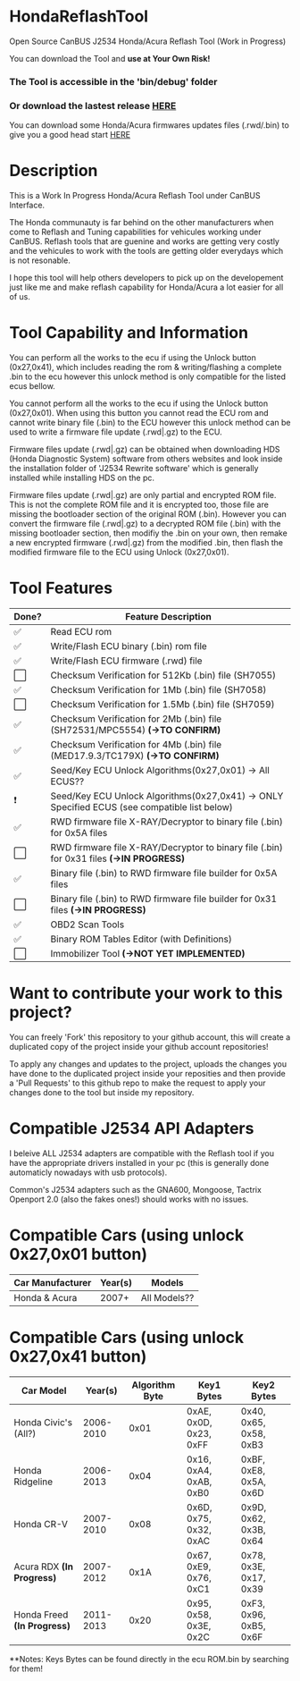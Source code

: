 # HondaReflashTool

Open Source CanBUS J2534 Honda/Acura Reflash Tool (Work in Progress)

You can download the Tool and **use at Your Own Risk!**

### **The Tool is accessible in the 'bin/debug' folder**

### Or download the lastest release [HERE](https://github.com/bouletmarc/HondaReflashTool/releases)

You can download some Honda/Acura firmwares updates files (.rwd/.bin) to give you a good head start [HERE](https://github.com/bouletmarc/HondaCalibFiles)

# Description

This is a Work In Progress Honda/Acura Reflash Tool under CanBUS Interface.

The Honda communauty is far behind on the other manufacturers when come to Reflash and Tuning capabilities for vehicules working under CanBUS. Reflash tools that are guenine and works are getting very costly and the vehicules to work with the tools are getting older everydays which is not resonable.

I hope this tool will help others developers to pick up on the developement just like me and make reflash capability for Honda/Acura a lot easier for all of us.

# Tool Capability and Information

You can perform all the works to the ecu if using the Unlock button (0x27,0x41), which includes reading the rom & writing/flashing a complete .bin to the ecu however this unlock method is only compatible for the listed ecus bellow.

You cannot perform all the works to the ecu if using the Unlock button (0x27,0x01). When using this button you cannot read the ECU rom and cannot write binary file (.bin) to the ECU however this unlock method can be used to write a firmware file update (.rwd|.gz) to the ECU.

Firmware files update (.rwd|.gz) can be obtained when downloading HDS (Honda Diagnostic System) software from others websites and look inside the installation folder of 'J2534 Rewrite software' which is generally installed while installing HDS on the pc.

Firmware files update (.rwd|.gz) are only partial and encrypted ROM file. This is not the complete ROM file and it is encrypted too, those file are missing the bootloader section of the original ROM (.bin). However you can convert the firmware file (.rwd|.gz) to a decrypted ROM file (.bin) with the missing bootloader section, then modifiy the .bin on your own, then remake a new encrypted firmware (.rwd|.gz) from the modified .bin, then flash the modified firmware file to the ECU using Unlock (0x27,0x01).

# Tool Features

| Done? | Feature Description | 
|------|---------|
| :white_check_mark: | Read ECU rom |
| :white_check_mark: | Write/Flash ECU binary (.bin) rom file |
| :white_check_mark: | Write/Flash ECU firmware (.rwd) file |
| :white_large_square: | Checksum Verification for 512Kb (.bin) file (SH7055) |
| :white_check_mark: | Checksum Verification for 1Mb (.bin) file (SH7058) |
| :white_large_square: | Checksum Verification for 1.5Mb (.bin) file (SH7059) |
| :white_check_mark: | Checksum Verification for 2Mb (.bin) file (SH72531/MPC5554) **(->TO CONFIRM)** |
| :white_check_mark: | Checksum Verification for 4Mb (.bin) file (MED17.9.3/TC179X) **(->TO CONFIRM)** |
| :white_check_mark: | Seed/Key ECU Unlock Algorithms(0x27,0x01) -> All ECUS?? |
| :exclamation: | Seed/Key ECU Unlock Algorithms(0x27,0x41) -> ONLY Specified ECUS (see compatible list below) |
| :white_check_mark: | RWD firmware file X-RAY/Decryptor to binary file (.bin) for 0x5A files |
| :white_large_square: | RWD firmware file X-RAY/Decryptor to binary file (.bin) for 0x31 files **(->IN PROGRESS)** |
| :white_check_mark: | Binary file (.bin) to RWD firmware file builder for 0x5A files |
| :white_large_square: | Binary file (.bin) to RWD firmware file builder for 0x31 files **(->IN PROGRESS)** |
| :white_check_mark: | OBD2 Scan Tools |
| :white_check_mark: | Binary ROM Tables Editor (with Definitions) |
| :white_large_square: | Immobilizer Tool **(->NOT YET IMPLEMENTED)** |

# Want to contribute your work to this project?

You can freely 'Fork' this repository to your github account, this will create a duplicated copy of the project inside your github account repositories!

To apply any changes and updates to the project, uploads the changes you have done to the duplicated project inside your reposities and then provide a 'Pull Requests' to this github repo to make the request to apply your changes done to the tool but inside my repository.

# Compatible J2534 API Adapters

I beleive ALL J2534 adapters are compatible with the Reflash tool if you have the appropriate drivers installed in your pc (this is generally done automaticly nowadays with usb protocols).

Common's J2534 adapters such as the GNA600, Mongoose, Tactrix Openport 2.0 (also the fakes ones!) should works with no issues.

# Compatible Cars (using unlock 0x27,0x01 button)

| Car Manufacturer | Year(s) | Models |
|------|---------|---------|
| Honda & Acura | 2007+ | All Models?? |

# Compatible Cars (using unlock 0x27,0x41 button)

| Car Model | Year(s) | Algorithm Byte | Key1 Bytes | Key2 Bytes |
|------|---------|---------|---------|---------|
| Honda Civic's (All?) | 2006-2010 | 0x01 | 0xAE, 0x0D, 0x23, 0xFF | 0x40, 0x65, 0x58, 0xB3 |
| Honda Ridgeline | 2006-2013 | 0x04 | 0x16, 0xA4, 0xAB, 0xB0 | 0xBF, 0xE8, 0x5A, 0x6D |
| Honda CR-V | 2007-2010 | 0x08 | 0x6D, 0x75, 0x32, 0xAC | 0x9D, 0x62, 0x3B, 0x64 |
| Acura RDX **(In Progress)** | 2007-2012 | 0x1A | 0x67, 0xE9, 0x76, 0xC1 | 0x78, 0x3E, 0x17, 0x39 |
| Honda Freed **(In Progress)** | 2011-2013 | 0x20 | 0x95, 0x58, 0x3E, 0x2C | 0xF3, 0x96, 0xB5, 0x6F |

**Notes: Keys Bytes can be found directly in the ecu ROM.bin by searching for them!

